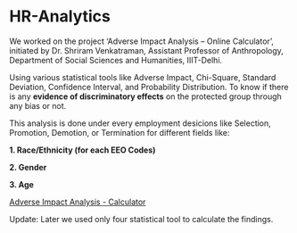 # HR-Analytics

We worked on the project ‘Adverse Impact Analysis – Online Calculator’, initiated by Dr. Shriram Venkatraman, Assistant Professor of Anthropology, Department of Social Sciences and Humanities, IIIT-Delhi.

Using various statistical tools like Adverse Impact, Chi-Square, Standard Deviation, Confidence Interval, and Probability Distribution. To know if there is any **evidence of discriminatory effects** on the protected group through any bias or not. 

This analysis is done under every employment desicions like Selection, Promotion, Demotion, or Termination for different fields like:

  **1. Race/Ethnicity (for each EEO Codes)**
  
  **2. Gender**
  
  **3. Age**

[Adverse Impact Analysis - Calculator](https://adverse-impact-analysis.herokuapp.com/)
  
Update: Later we used only four statistical tool to calculate the findings.

